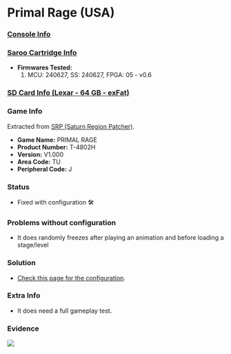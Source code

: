 # Primal Rage (USA)

### [Console Info](../../../../../Info/Consoles/VA13/README.md)

### [Saroo Cartridge Info](../../../../../Info/Cartridges/RetroGameParadiseStore/1.32F/README.md)

- <b>Firmwares Tested:</b>
  1. MCU: 240627, SS: 240627, FPGA: 05 - v0.6

### [SD Card Info (Lexar - 64 GB - exFat)](../../../../../Info/SdCards/Lexar/64GB/exfat/README.md)

### Game Info

Extracted from [SRP (Saturn Region Patcher)](https://segaxtreme.net/resources/saturn-region-patcher.81/download).

- <b>Game Name:</b> PRIMAL RAGE
- <b>Product Number:</b> T-4802H
- <b>Version:</b> V1.000
- <b>Area Code:</b> TU
- <b>Peripheral Code:</b> J

### Status

- Fixed with configuration :hammer_and_wrench:

### Problems without configuration

- It does randomly freezes after playing an animation and before loading a stage/level

### Solution

- [Check this page for the configuration](https://github.com/williamdsw/saroo-configuration-list/blob/master/Regions/Retails/USA/T-4802H/README.md).

### Extra Info

- It does need a full gameplay test.

### Evidence

[![](https://img.youtube.com/vi/5zFSAxBXiSU/0.jpg)](https://www.youtube.com/watch?v=5zFSAxBXiSU)
